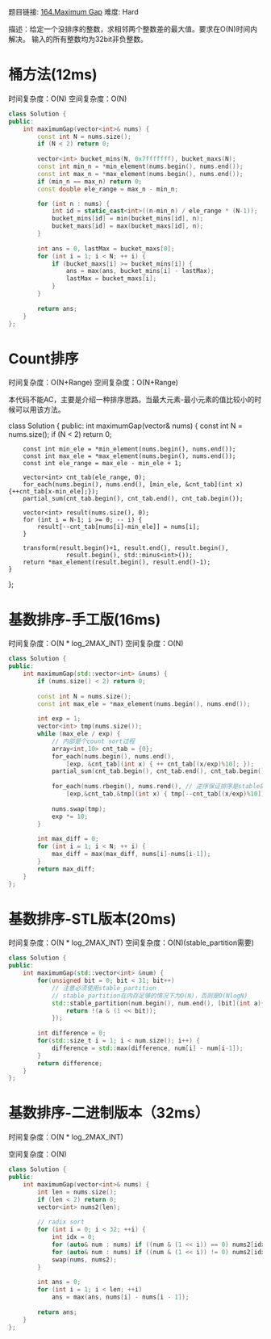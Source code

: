 题目链接: [164.Maximum Gap][1]
难度: Hard

描述：给定一个没排序的整数，求相邻两个整数差的最大值。要求在O(N)时间内解决。
输入的所有整数均为32bit非负整数。

# 桶方法(12ms)
时间复杂度：O(N)
空间复杂度：O(N)

```cpp
class Solution {
public:
    int maximumGap(vector<int>& nums) {
        const int N = nums.size();
        if (N < 2) return 0;
    
        vector<int> bucket_mins(N, 0x7fffffff), bucket_maxs(N);
        const int min_n = *min_element(nums.begin(), nums.end());
        const int max_n = *max_element(nums.begin(), nums.end());
        if (min_n == max_n) return 0;
        const double ele_range = max_n - min_n;

        for (int n : nums) {
            int id = static_cast<int>((n-min_n) / ele_range * (N-1));
            bucket_mins[id] = min(bucket_mins[id], n);
            bucket_maxs[id] = max(bucket_maxs[id], n);
        }
        
        int ans = 0, lastMax = bucket_maxs[0];
        for (int i = 1; i < N; ++ i) {
            if (bucket_maxs[i] >= bucket_mins[i]) {
                ans = max(ans, bucket_mins[i] - lastMax);
                lastMax = bucket_maxs[i];
            }
        }
        
        return ans;
    }
};
```

# Count排序
时间复杂度：O(N+Range)
空间复杂度：O(N+Range)

本代码不能AC，主要是介绍一种排序思路。当最大元素-最小元素的值比较小的时候可以用该方法。

class Solution {
public:
    int maximumGap(vector<int>& nums) {
        const int N = nums.size();
        if (N < 2) return 0;
        
        const int min_ele = *min_element(nums.begin(), nums.end());
        const int max_ele = *max_element(nums.begin(), nums.end());
        const int ele_range = max_ele - min_ele + 1;

        vector<int> cnt_tab(ele_range, 0);
        for_each(nums.begin(), nums.end(), [min_ele, &cnt_tab](int x){++cnt_tab[x-min_ele];});
        partial_sum(cnt_tab.begin(), cnt_tab.end(), cnt_tab.begin());
        
        vector<int> result(nums.size(), 0);
        for (int i = N-1; i >= 0; -- i) {
            result[--cnt_tab[nums[i]-min_ele]] = nums[i];
        }
        
        transform(result.begin()+1, result.end(), result.begin(),
                    result.begin(), std::minus<int>());
        return *max_element(result.begin(), result.end()-1);
    }
};

# 基数排序-手工版(16ms)
时间复杂度：O(N * log_2MAX_INT)
空间复杂度：O(N)

```cpp
class Solution {
public:
    int maximumGap(std::vector<int> &nums) {
        if (nums.size() < 2) return 0;
        
        const int N = nums.size();
        const int max_ele = *max_element(nums.begin(), nums.end());
        
        int exp = 1;
        vector<int> tmp(nums.size());
        while (max_ele / exp) {
            // 内部是个count sort过程
            array<int,10> cnt_tab = {0};
            for_each(nums.begin(), nums.end(), 
                [exp, &cnt_tab](int x) { ++ cnt_tab[(x/exp)%10]; });
            partial_sum(cnt_tab.begin(), cnt_tab.end(), cnt_tab.begin());
            
            for_each(nums.rbegin(), nums.rend(), // 逆序保证排序是stable的
                [exp,&cnt_tab,&tmp](int x) { tmp[--cnt_tab[(x/exp)%10]] = x; });
            
            nums.swap(tmp);
            exp *= 10;
        }
        
        int max_diff = 0;
        for (int i = 1; i < N; ++ i) {
            max_diff = max(max_diff, nums[i]-nums[i-1]);
        }
        return max_diff;
    }
};
```

# 基数排序-STL版本(20ms)
时间复杂度：O(N * log_2MAX_INT)
空间复杂度：O(N)(stable_partition需要)

```cpp
class Solution {
public:
    int maximumGap(std::vector<int> &num) {
        for(unsigned bit = 0; bit < 31; bit++)
        	// 注意必须使用stable_partition
        	// stable_partition在内存足够的情况下为O(N)，否则是O(NlogN)
            std::stable_partition(num.begin(), num.end(), [bit](int a){
                return !(a & (1 << bit));
            });
            
        int difference = 0;
        for(std::size_t i = 1; i < num.size(); i++) {
            difference = std::max(difference, num[i] - num[i-1]);
        }
        return difference;
    }
};
```

# 基数排序-二进制版本（32ms）

时间复杂度：O(N * log_2MAX_INT)

空间复杂度：O(N)
```cpp
class Solution {
public:
    int maximumGap(vector<int>& nums) {
        int len = nums.size();
        if (len < 2) return 0;
        vector<int> nums2(len);
        
        // radix sort
        for (int i = 0; i < 32; ++i) {
            int idx = 0;
            for (auto& num : nums) if ((num & (1 << i)) == 0) nums2[idx++] = num;
            for (auto& num : nums) if ((num & (1 << i)) != 0) nums2[idx++] = num;
            swap(nums, nums2);
        }
        
        int ans = 0;
        for (int i = 1; i < len; ++i) 
            ans = max(ans, nums[i] - nums[i - 1]);
        
        return ans;
    }
};
```
[1]: https://leetcode.com/problems/maximum-gap/